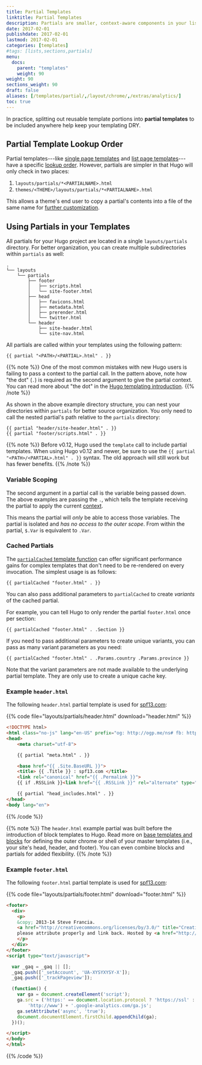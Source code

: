 ```yaml
---
title: Partial Templates
linktitle: Partial Templates
description: Partials are smaller, context-aware components in your list and page templates that can be used economically to keep your templating DRY.
date: 2017-02-01
publishdate: 2017-02-01
lastmod: 2017-02-01
categories: [templates]
#tags: [lists,sections,partials]
menu:
  docs:
    parent: "templates"
    weight: 90
weight: 90
sections_weight: 90
draft: false
aliases: [/templates/partial/,/layout/chrome/,/extras/analytics/]
toc: true
---
```


In practice, splitting out reusable template portions into **partial templates** to be included anywhere help keep your templating DRY.

## Partial Template Lookup Order

Partial templates---like [single page templates][singletemps] and [list page templates][listtemps]---have a specific [lookup order][]. However, partials are simpler in that Hugo will only check in two places:

1. `layouts/partials/*<PARTIALNAME>.html`
2. `themes/<THEME>/layouts/partials/*<PARTIALNAME>.html`

This allows a theme's end user to copy a partial's contents into a file of the same name for [further customization][customize].

## Using Partials in your Templates

All partials for your Hugo project are located in a single `layouts/partials` directory. For better organization, you can create multiple subdirectories within `partials` as well:

```
.
└── layouts
    └── partials
        ├── footer
        │   ├── scripts.html
        │   └── site-footer.html
        ├── head
        │   ├── favicons.html
        │   ├── metadata.html
        │   ├── prerender.html
        │   └── twitter.html
        └── header
            ├── site-header.html
            └── site-nav.html
```

All partials are called within your templates using the following pattern:

```
{{ partial "<PATH>/<PARTIAL>.html" . }}
```

{{% note %}}
One of the most common mistakes with new Hugo users is failing to pass a context to the partial call. In the pattern above, note how "the dot" (`.`) is required as the second argument to give the partial context. You can read more about "the dot" in the [Hugo templating introduction](/templates/introduction/).
{{% /note %}}

As shown in the above example directory structure, you can nest your directories within `partials` for better source organization. You only need to call the nested partial's path relative to the `partials` directory:

```golang
{{ partial "header/site-header.html" . }}
{{ partial "footer/scripts.html" . }}
```

{{% note %}}
Before v0.12, Hugo used the `template` call to include partial templates. When using Hugo v0.12 and newer, be sure to use the `{{ partial "<PATH>/<PARTIAL>.html" . }}` syntax. The old approach will still work but has fewer benefits.
{{% /note %}}

### Variable Scoping

The second argument in a partial call is the variable being passed down. The above examples are passing the `.`, which tells the template receiving the partial to apply the current [context][context].

This means the partial will *only* be able to access those variables. The partial is isolated and *has no access to the outer scope*. From within the partial, `$.Var` is equivalent to `.Var`.

### Cached Partials

The [`partialCached` template function][partialcached] can offer significant performance gains for complex templates that don't need to be re-rendered on every invocation. The simplest usage is as follows:

```
{{ partialCached "footer.html" . }}
```

You can also pass additional parameters to `partialCached` to create *variants* of the cached partial.

For example, you can tell Hugo to only render the partial `footer.html` once per section:

```
{{ partialCached "footer.html" . .Section }}
```

If you need to pass additional parameters to create unique variants, you can pass as many variant parameters as you need:

```
{{ partialCached "footer.html" . .Params.country .Params.province }}
```

Note that the variant parameters are not made available to the underlying partial template. They are only use to create a unique cache key.

### Example `header.html`

The following `header.html` partial template is used for [spf13.com](http://spf13.com/):

{{% code file="layouts/partials/header.html" download="header.html" %}}
```html
<!DOCTYPE html>
<html class="no-js" lang="en-US" prefix="og: http://ogp.me/ns# fb: http://ogp.me/ns/fb#">
<head>
    <meta charset="utf-8">

    {{ partial "meta.html" . }}

    <base href="{{ .Site.BaseURL }}">
    <title> {{ .Title }} : spf13.com </title>
    <link rel="canonical" href="{{ .Permalink }}">
    {{ if .RSSLink }}<link href="{{ .RSSLink }}" rel="alternate" type="application/rss+xml" title="{{ .Title }}" />{{ end }}

    {{ partial "head_includes.html" . }}
</head>
<body lang="en">
```
{{% /code %}}

{{% note %}}
The `header.html` example partial was built before the introduction of block templates to Hugo. Read more on [base templates and blocks](/templates/base/) for defining the outer chrome or shell of your master templates (i.e., your site's head, header, and footer). You can even combine blocks and partials for added flexibility.
{{% /note %}}

### Example `footer.html`

The following `footer.html` partial template is used for [spf13.com](http://spf13.com/):

{{% code file="layouts/partials/footer.html" download="footer.html" %}}
```html
<footer>
  <div>
    <p>
    &copy; 2013-14 Steve Francia.
    <a href="http://creativecommons.org/licenses/by/3.0/" title="Creative Commons Attribution">Some rights reserved</a>;
    please attribute properly and link back. Hosted by <a href="http://servergrove.com">ServerGrove</a>.
    </p>
  </div>
</footer>
<script type="text/javascript">

  var _gaq = _gaq || [];
  _gaq.push(['_setAccount', 'UA-XYSYXYSY-X']);
  _gaq.push(['_trackPageview']);

  (function() {
    var ga = document.createElement('script');
    ga.src = ('https:' == document.location.protocol ? 'https://ssl' :
        'http://www') + '.google-analytics.com/ga.js';
    ga.setAttribute('async', 'true');
    document.documentElement.firstChild.appendChild(ga);
  })();

</script>
</body>
</html>
```
{{% /code %}}

[context]: /templates/introduction/ "The most easily overlooked concept to understand about Go templating is how the dot always refers to the current context."
[customize]: /themes/customizing/ "Hugo provides easy means to customize themes as long as users are familiar with Hugo's template lookup order."
[listtemps]: /templates/lists/ "To effectively leverage Hugo's system, see how Hugo handles list pages, where content for sections, taxonomies, and the homepage are listed and ordered."
[lookup order]: /templates/lookup-order/ "To keep your templating dry, read the documentation on Hugo's lookup order."
[partialcached]: /functions/partialcached/ "Use the partial cached function to improve build times in cases where Hugo can cache partials that don't need to be rendered with every page."
[singletemps]: /templates/single-page-templates/ "The most common form of template in Hugo is the single content template. Read the docs on how to create templates for individual pages."
[themes]: /themes/